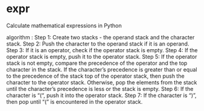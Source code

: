 # expr
Calculate mathematical expressions in Python

algorithm : 
Step 1: Create two stacks - the operand stack and the character stack.
Step 2: Push the character to the operand stack if it is an operand.
Step 3: If it is an operator, check if the operator stack is empty. 
Step 4: If the operator stack is empty, push it to the operator stack.
Step 5: If the operator stack is not empty, compare the precedence of the operator and the top character in the stack. 
If the character’s precedence is greater than or equal to the precedence of the stack top of the operator stack, then push the character to the operator stack.
Otherwise, pop the elements from the stack until the character’s precedence is less or the stack is empty.
Step 6: If the character is “(“, push it into the operator stack.
Step 7: If the character is “)”, then pop until “(” is encountered in the operator stack.



